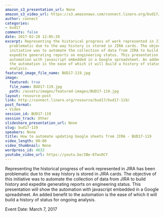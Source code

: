 ```yaml
---
amazon_s3_presentation_url: None
amazon_s3_video_url: https://s3.amazonaws.com/connect.linaro.org/bud17/Videos/Monday/BUD17-119%20How%20to%20automate%20updating%20Google.mp4
author: connect
categories:
- bud17
comments: false
date: 2017-02-28 12:05:29
excerpt: Representing the historical progress of work represented in JIRA has been
  problematic due to the way history is stored in JIRA cards. The objective of this
  initiative was to automate the collection of data from JIRA to build history and
  expedite generating reports on engineering status. This presentation will show the
  automation with javascript embedded in a Google spreadsheet. An added benefit to
  the automation is the ease of which it will build a history of status for ongoing
  analysis.
featured_image_file_name: BUD17-119.jpg
image:
  featured: true
  file_name: BUD17-119.jpg
  path: /assets/images/featured-images/BUD17-119.jpg
layout: resource-post
link: http://connect.linaro.org/resource/bud17/bud17-119/
post_format:
- Video
session_id: BUD17-119
session_track: Other
slideshare_presentation_url: None
slug: bud17-119
speakers: None
title: How to automate updating Google sheets from JIRA - BUD17-119
video_length: 00:00
video_thumbnail: None
wordpress_id: 4632
youtube_video_url: https://youtu.be/IBe-6TwvOCY
---
```


Representing the historical progress of work represented in JIRA has been problematic due to the way history is stored in JIRA cards. The objective of this initiative was to automate the collection of data from JIRA to build history and expedite generating reports on engineering status. This presentation will show the automation with javascript embedded in a Google spreadsheet. An added benefit to the automation is the ease of which it will build a history of status for ongoing analysis.

Event Date: March 7, 2017